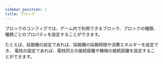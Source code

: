```yaml
---
sidebar_position: 1
title: ブロック
---
```


ブロックのコンフィグでは、ゲーム内で利用できるブロック、ブロックの種類、種類ごとのプロパティを設定することができます。

たとえば、採掘機の設定であれば、採掘機の採掘時間や消費エネルギーを設定でき、 電柱の設定であれば、電柱同士の接続距離や機械の接続距離を設定することができます。